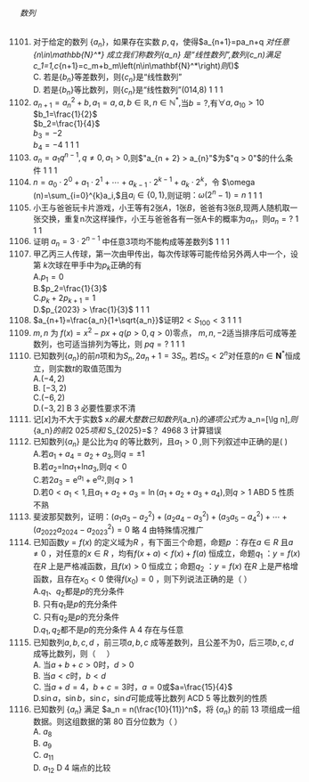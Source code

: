 ###### 数列
1101. 对于给定的数列 $\{a_n\}$，如果存在实数 $p,q$，使得$a_{n+1}=pa_n+q $对任意$_{n\in\mathbb{N}^*} $成立我们称数列$\{a_n\} $是$“$线性数列$”,$数列$(c_n)$满足$c_1=1,c_{n+1}=c_m+b_m\left(n\in\mathbf{N}^*\right)$则$()$ <br> C. 若是$\{b_n\}$等差数列，则$\{c_n\}$是“线性数列” <br> D. 若是$\{b_n\}$等比数列，则$\{c_n\}$是“线性数列”(014,8)	1	1	1
1102. $a_{n + 1}=a_{n}^{2} + b,a_1=a,a,b\in \mathbb{R},n\in \mathbb{N}^{*},$当$b=?,$有$\forall a,a_{10} > 10$ <br> $b_1=\frac{1}{2}$ <br> $b_2=\frac{1}{4}$ <br> $b_3=-2$ <br> $b_4=-4$	1	1	1
1103. $a_n=a_1q^{n-1},q\neq 0,a_1 > 0,$则$"a_{n + 2} > a_{n}"$为$"q > 0"$的什么条件	1	1	1
1104. $n=a_0\cdot2^0+a_1\cdot2^1+\cdots+a_{k-1}\cdot2^{k-1}+a_{k}\cdot2^{k}$​，令 $\omega (n)=\sum_{i=0}^{k}a_i,$且$a_i\in \{0,1\},$则证明$：\omega (2^{n}-1)=n$	1	1	1
1105. 小王与爸爸玩卡片游戏，小王等有2张$A$，1张$B$，爸爸有3张$B$​,现两人随机取一张交换，重复n次这样操作，小王与爸爸各有一张A卡的概率为$a_n$，则$a_n=?$	1	1	1
1106. 证明 $a_{n}=3\cdot2^{n-1}$ 中任意3项均不能构成等差数列$	1	1	1
1107. 甲乙丙三人传球，第一次由甲传出，每次传球等可能传给另外两人中一个，设第 $k$次球在甲手中为$p_k$正确的有 <br> A.$p_1=0$ <br> B.$p_2=\frac{1}{3}$ <br> C.$p_k + 2p_{k + 1}=1$ <br> D.$p_{2023} > \frac{1}{3}$	1	1	1
1108. $a_{n+1}=\frac{a_n}{1+\sqrt{a_n}}$证明$2 < S_{100} < 3$​	1	1	1
1109. $m,n​$ 为 $f(x)=x^{2}-px+q (p > 0, q > 0)$零点， $m,n,-2$适当排序后可成等差数列，也可适当排列为等比，则 $pq=?$	1	1	1
1110. 已知数列$\{a_n\}$的前$n$项和为$S_n,2a_n+1=3S_n$, 若$tS_n < 2^n$对任意的$n\in\mathbf{N}^*$恒成立，则实数$t$的取值范围为 <br> A.$(-4, 2)$ <br> B. $[ - 3, 2)$ <br> C.$( - 6, 2)$ <br> D.$( - 3, 2]$	B	3	必要性要求不清
1111. 记$[x]$为不大于实数$ x$的最大整数已知数列$\{a_n\}$的通项公式为$ a_n=[\lg n],$则$\{a_n\}$的前$2 025$项和$ S_{2025}=$？	4968	3	计算错误
1112. 已知数列$\left\{a_n\right\}$ 是公比为$q$ 的等比数列，且$a_1 > 0$ ,则下列叙述中正确的是( )<br>A.若$a_1+a_{4}=a_{2}+a_{3}$,则$q=\pm1$<br>B.若$a_2=$ln$a_1+$ln$a_3$,则$q < 0$<br>C.若2$a_3=\mathrm{e}^{a_1}+\mathrm{e}^{a_2}$,则$q > 1$<br>D.若$0 < a_{1} < 1$,且$a_1+a_{2}+a_{3}=\ln(a_{1}+a_{2}+a_{3}+a_{4})$,则$q > 1$	ABD	5	性质不熟
1113. 斐波那契数列，证明：$(a_1a_3-a_2^2)+(a_2a_4-a_3^2)+(a_3a_5-a_4^2)+\cdots+(a_{2022}a_{2024}-a_{2023}^2)=0$	略	4	由特殊情况推广
1114. 已知函数$y=f(x)$ 的定义域为$R$ ，有下面三个命题，命题$p$ ：存在$a \in R$ 且$a \ne 0$ ，对任意的$x \in R$ ，均有$f(x+a) < f(x)+ f(a)$ 恒成立，命题${q_1}$ ：$y=f(x)$ 在$R$ 上是严格减函数，且$f(x) > 0$ 恒成立；命题${q_2}$ ：$y=f(x)$ 在$R$ 上是严格增函数，且存在${x_0} < 0$ 使得$f({x_0})= 0$ ，则下列说法正确的是（ ） <br> A.${q_1}$、${q_2}$都是$p$的充分条件 <br> B. 只有${q_1}$是$p$的充分条件 <br> C. 只有${q_2}$是$p$的充分条件 <br> D.${q_1},{q_2}$都不是$p$的充分条件	A	4	存在与任意
1115. 已知数列$a,b,c,d$ ，前三项$a,b,c$ 成等差数列，且公差不为0，后三项$b,c,d$ 成等比数列，则（&nbsp; &nbsp;&nbsp;&nbsp;） <br> A. 当$a+b+c > 0$时，$d > 0$ <br> B. 当$a < c$时，$b < d$ <br> C. 当$a+d=4$，$b+c=3$时，$a=0$或$a=\frac{15}{4}$ <br> D.$\sin a$，$\sin b$，$\sin c$，$\sin d$可能成等比数列	ACD	5	等比数列的性质
1116. 已知数列 $\{ a_n \}$ 满足 $a_n = n(\frac{10}{11})^n$，将 $\{ a_n \}$ 的前 $13$ 项组成一组数据。则这组数据的第 $80$ 百分位数为（ ） <br> A. $a_8$ <br> B. $a_9$ <br> C. $a_{11}$ <br> D. $a_{12}$	D	4	端点的比较